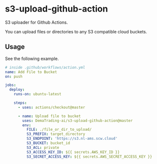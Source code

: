 # s3-upload-github-action

S3 uploader for Github Actions.

You can upload files or directories to any S3 compatible cloud buckets.

## Usage

See the following example.

```YAML
# inside .github/workflows/action.yml
name: Add File to Bucket
on: push

jobs:
  deploy:
    runs-on: ubuntu-latest

    steps:
      - uses: actions/checkout@master

      - name: Upload file to bucket
        uses: DemaTrading-ai/s3-upload-github-action@master
        env:
          FILE: ./file_or_dir_to_upload/
          S3_PREFIX: target_directory
          S3_ENDPOINT: 'https://s3.nl-ams.scw.cloud'
          S3_BUCKET: bucket_id
          S3_ACL: private
          S3_ACCESS_KEY_ID: ${{ secrets.AWS_KEY_ID }}
          S3_SECRET_ACCESS_KEY: ${{ secrets.AWS_SECRET_ACCESS_KEY }}
```
